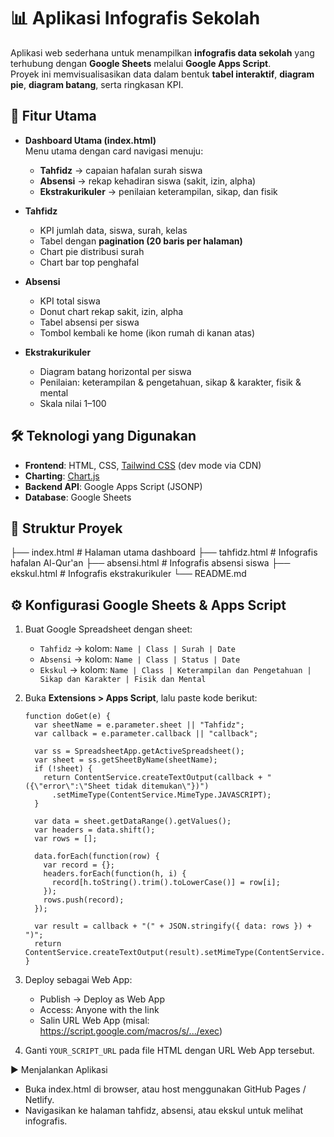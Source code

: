 
# 📊 Aplikasi Infografis Sekolah

Aplikasi web sederhana untuk menampilkan **infografis data sekolah** yang terhubung dengan **Google Sheets** melalui **Google Apps Script**.  
Proyek ini memvisualisasikan data dalam bentuk **tabel interaktif**, **diagram pie**, **diagram batang**, serta ringkasan KPI.

## 🚀 Fitur Utama
- **Dashboard Utama (index.html)**  
  Menu utama dengan card navigasi menuju:
  - **Tahfidz** → capaian hafalan surah siswa  
  - **Absensi** → rekap kehadiran siswa (sakit, izin, alpha)  
  - **Ekstrakurikuler** → penilaian keterampilan, sikap, dan fisik  

- **Tahfidz**
  - KPI jumlah data, siswa, surah, kelas
  - Tabel dengan **pagination (20 baris per halaman)**
  - Chart pie distribusi surah
  - Chart bar top penghafal

- **Absensi**
  - KPI total siswa
  - Donut chart rekap sakit, izin, alpha
  - Tabel absensi per siswa
  - Tombol kembali ke home (ikon rumah di kanan atas)

- **Ekstrakurikuler**
  - Diagram batang horizontal per siswa
  - Penilaian: keterampilan & pengetahuan, sikap & karakter, fisik & mental
  - Skala nilai 1–100

## 🛠️ Teknologi yang Digunakan
- **Frontend**: HTML, CSS, [Tailwind CSS](https://tailwindcss.com/) (dev mode via CDN)  
- **Charting**: [Chart.js](https://www.chartjs.org/)  
- **Backend API**: Google Apps Script (JSONP)  
- **Database**: Google Sheets  

## 📂 Struktur Proyek
├── index.html # Halaman utama dashboard
├── tahfidz.html # Infografis hafalan Al-Qur'an
├── absensi.html # Infografis absensi siswa
├── ekskul.html # Infografis ekstrakurikuler
└── README.md

## ⚙️ Konfigurasi Google Sheets & Apps Script
1. Buat Google Spreadsheet dengan sheet:
   - `Tahfidz` → kolom: `Name | Class | Surah | Date`
   - `Absensi` → kolom: `Name | Class | Status | Date`
   - `Ekskul` → kolom: `Name | Class | Keterampilan dan Pengetahuan | Sikap dan Karakter | Fisik dan Mental`

2. Buka **Extensions > Apps Script**, lalu paste kode berikut:

       function doGet(e) {
         var sheetName = e.parameter.sheet || "Tahfidz";
         var callback = e.parameter.callback || "callback";
         
         var ss = SpreadsheetApp.getActiveSpreadsheet();
         var sheet = ss.getSheetByName(sheetName);
         if (!sheet) {
           return ContentService.createTextOutput(callback + "({\"error\":\"Sheet tidak ditemukan\"})")
             .setMimeType(ContentService.MimeType.JAVASCRIPT);
         }
         
         var data = sheet.getDataRange().getValues();
         var headers = data.shift();
         var rows = [];
         
         data.forEach(function(row) {
           var record = {};
           headers.forEach(function(h, i) {
             record[h.toString().trim().toLowerCase()] = row[i];
           });
           rows.push(record);
         });
         
         var result = callback + "(" + JSON.stringify({ data: rows }) + ")";
         return ContentService.createTextOutput(result).setMimeType(ContentService.MimeType.JAVASCRIPT);
       }

3. Deploy sebagai Web App:

   - Publish → Deploy as Web App
   - Access: Anyone with the link
   - Salin URL Web App (misal: https://script.google.com/macros/s/.../exec)

4. Ganti `YOUR_SCRIPT_URL` pada file HTML dengan URL Web App tersebut.

▶️ Menjalankan Aplikasi
   - Buka index.html di browser, atau host menggunakan GitHub Pages / Netlify.
   - Navigasikan ke halaman tahfidz, absensi, atau ekskul untuk melihat infografis.
